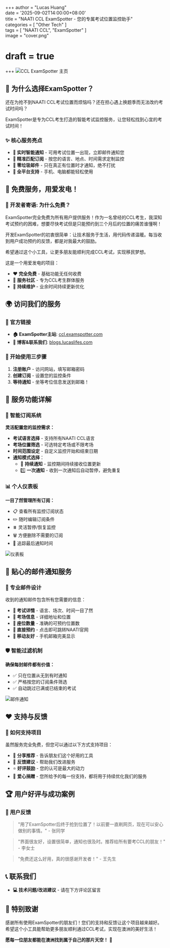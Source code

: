 +++ 
author = "Lucas Huang"  
date = '2025-09-02T14:00:00+08:00'  
title = "NAATI CCL ExamSpotter - 您的专属考试位置监控助手"  
categories = [
    "Other Tech"
]  
tags = [
    "NAATI CCL",
    "ExamSpotter"
]  
image = "cover.png"  
# draft = true  
+++
![CCL ExamSpotter 主页](homepage-cn.png)

## 🌟 为什么选择ExamSpotter？

还在为抢不到NAATI CCL考试位置而烦恼吗？还在担心遇上换题季而无法改约考试时间吗？

ExamSpotter是专为CCL考生打造的智能考试监控服务，让您轻松找到心宜的考试时间！

### ✨ 核心服务亮点

- **🔔 实时智能通知** - 可用考试位置一出现，立即邮件通知您
- **🎯 精准匹配订阅** - 按您的语言、地点、时间需求定制监控  
- **🚫 零垃圾邮件** - 只在真正有位置时才通知，绝不打扰
- **📱 全平台支持** - 手机、电脑都能轻松使用


## 🎉 免费服务，用爱发电！

### 💖 开发者寄语: 为什么免费？

ExamSpotter完全免费为所有用户提供服务！作为一名曾经的CCL考生，我深知考试预约的困难，想要尽快考试但是只能预约到三个月后的位置的痛苦谁懂啊！

开发ExamSpotter的初衷很简单：让技术服务于生活，用代码传递温暖。每当收到用户成功预约的反馈，都是对我最大的鼓励。

希望通过这个小工具，让更多朋友能顺利完成CCL考试，实现移民梦想。

这是一个用爱发电的项目：
- ❤️ **完全免费** - 基础功能无任何收费
- 🤝 **服务社区** - 专为CCL考生群体服务
- 🔧 **持续维护** - 业余时间持续更新优化


## 🌍 访问我们的服务

### 🔗 官方链接

- **🏠 ExamSpotter主站**: [ccl.examspotter.com](https://ccl.examspotter.com)
- **📝 博客&联系我们**: [blogs.lucaslifes.com](https://blogs.lucaslifes.com)

### 🎯 开始使用三步骤

1. **注册账户** - 访问网站，填写邮箱密码
2. **创建订阅** - 设置您的监控条件
3. **等待通知** - 坐等考位信息发送到邮箱！

## 🚀 服务功能详解
### 🎯 智能订阅系统

**灵活配置您的监控需求：**
- **考试语言选择** - 支持所有NAATI CCL语言
- **考场位置筛选** - 可选特定考场或不限考场
- **时间范围设定** - 自定义监控开始和结束日期
- **通知模式选择**：
  - 🔄 **持续通知** - 监控期间持续接收位置更新
  - 1️⃣ **一次通知** - 收到一次通知后自动暂停，避免重复

### 📊 个人仪表板

**一目了然管理所有订阅：**
- 📋 查看所有监控订阅状态
- ✏️ 随时编辑订阅条件
- ⏸️ 灵活暂停/恢复监控
- 🗑️ 方便删除不需要的订阅
- 📅 追踪最后通知时间

![仪表板](dashboard-cn.png)

## 📧 贴心的邮件通知服务

### 💌 专业邮件设计

收到的通知邮件包含所有您需要的信息：
- **🎯 考试详情** - 语言、场次、时间一目了然
- **📍 考场信息** - 详细地址和位置
- **💺 座位数量** - 准确的可预约位置数
- **🔗 直接预约** - 点击即可跳转NAATI官网
- **📱 移动友好** - 手机邮箱完美显示

### 🛡️ 智能过滤机制

**确保每封邮件都有价值：**
- ✅ 只在位置从无到有时通知
- ✅ 严格按您的订阅条件筛选
- ✅ 自动跳过已满或已结束的考试

![邮件通知](notification-email.png)

## ❤️ 支持与反馈

### 🤝 如何支持项目

虽然服务完全免费，但您可以通过以下方式支持项目：
- 📢 **分享推荐** - 告诉朋友们这个好用的工具
- 💌 **反馈建议** - 帮助我们改进服务
- ⭐ **好评鼓励** - 您的认可是最大的动力
- 🔄 **爱心捐赠** - 您所给予的每一份支持，都将用于持续优化我们的服务

## 🏆 用户好评与成功案例
### 💬 用户反馈

> "用了ExamSpotter后终于抢到位置了！以前要一直刷网页，现在可以安心做别的事情。" - 张同学

> "界面很友好，设置很简单，通知也很及时。推荐给所有要考CCL的朋友！" - 李女士

> "免费还这么好用，真的很感谢开发者！" - 王先生


## 📞 联系我们

- **💻 技术问题/改进建议** - 请在下方评论区留言

## 🎊 特别致谢

感谢所有使用ExamSpotter的朋友们！您们的支持和反馈让这个项目越来越好。希望这个小工具能帮助更多朋友顺利通过CCL考试，实现在澳洲的美好生活！


**愿每一位朋友都能在澳洲找到属于自己的那片天空！** 🌅
